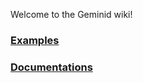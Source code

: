 Welcome to the Geminid wiki!
### [Examples]([#examples](https://github.com/sehilyi/geminid/wiki/Examples))
### [Documentations]([#documentations](https://github.com/sehilyi/geminid/wiki/Docs))


